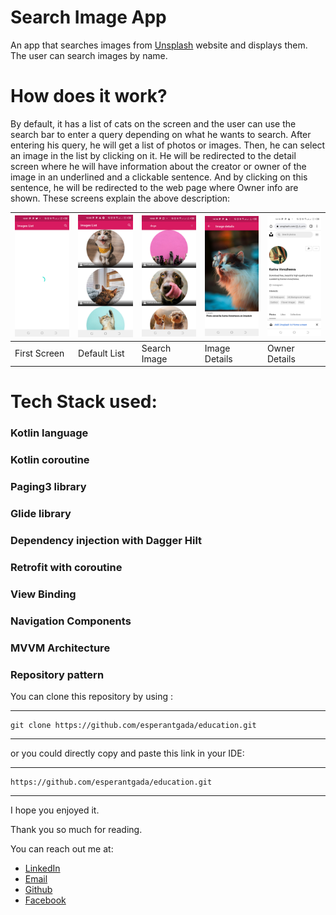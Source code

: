 Search Image App
===============

An app that searches images from [Unsplash](https://unsplash.com/) website and displays them.
The user can search images by name.


How does it work?
================
By default, it has a list of cats on the screen and the user can use the search bar to enter a query
depending on what he wants to search. After entering his query, he will get a list of photos or images.
Then, he can select an image in the list by clicking on it. He will be redirected to the detail screen
where he will have information about the creator or owner of the image in an underlined and a clickable sentence. And
by clicking on this sentence, he will be redirected to the web page where Owner info are shown.
These screens explain the above description:

<img src="captures/s1.jpg" width="150" /> | <img src="captures/s2.jpg" width="150" /> | <img src="captures/s3.jpg" width="150" /> | <img src="captures/s4.jpg" width="150" /> | <img src="captures/s5.jpg" width="150" />
------------|--------------|--------------|---------------|---------------
First Screen| Default List | Search Image | Image Details | Owner Details 

Tech Stack used:
===============
### Kotlin language
### Kotlin coroutine
### Paging3 library 
### Glide library
### Dependency injection with Dagger Hilt
### Retrofit with coroutine
### View Binding
### Navigation Components
### MVVM Architecture
### Repository pattern

You can clone this repository by using :
***
    git clone https://github.com/esperantgada/education.git
***

or you could directly copy and paste this link in your IDE:
***
    https://github.com/esperantgada/education.git
***

I hope you enjoyed it.

Thank you so much for reading.

You can reach out me at:
* [LinkedIn](https://www.linkedin.com/in/esp%C3%A9rant-gada-b88469208/)
* [Email](mailto:esperantgada@gmail.com)
* [Github](https://github.com/esperantgada)
* [Facebook](https://web.facebook.com/gada.esperant/)




